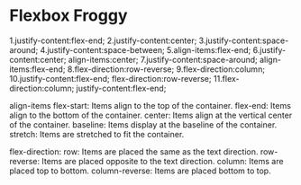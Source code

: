 # Flexbox Froggy

1.justify-content:flex-end;
2.justify-content:center;
3.justify-content:space-around;
4.justify-content:space-between;
5.align-items:flex-end;
6.justify-content:center; align-items:center;
7.justify-content:space-around; align-items:flex-end;
8.flex-direction:row-reverse;
9.flex-direction:column;
10.justify-content:flex-end; flex-direction:row-reverse;
11.flex-direction:column; justify-content:flex-end;









align-items
flex-start: Items align to the top of the container.
flex-end: Items align to the bottom of the container.
center: Items align at the vertical center of the container.
baseline: Items display at the baseline of the container.
stretch: Items are stretched to fit the container.

flex-direction:
row: Items are placed the same as the text direction.
row-reverse: Items are placed opposite to the text direction.
column: Items are placed top to bottom.
column-reverse: Items are placed bottom to top.
